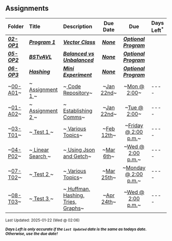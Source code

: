 ## Assignments

| Folder | Title | Description | Due Date | Due | Days Left<sup>*</sup> |
|:------|:------|:------|:-----:|:-----:|-----|
| ***<a href="https://github.com/rugbyprof/3013-Algorithms/tree/master/Assignments/02-OP1">02-OP1</a>*** | ***<a href="https://github.com/rugbyprof/3013-Algorithms/tree/master/Assignments/02-OP1"> Program 1 </a>*** | ***<a href="https://github.com/rugbyprof/3013-Algorithms/tree/master/Assignments/02-OP1"> Vector Class</a>*** | ***<a href="https://github.com/rugbyprof/3013-Algorithms/tree/master/Assignments/02-OP1">None</a>*** | ***<a href="https://github.com/rugbyprof/3013-Algorithms/tree/master/Assignments/02-OP1"> Optional Program</a>*** |  |
| ***<a href="https://github.com/rugbyprof/3013-Algorithms/tree/master/Assignments/05-OP2">05-OP2</a>*** | ***<a href="https://github.com/rugbyprof/3013-Algorithms/tree/master/Assignments/05-OP2"> BSTvAVL </a>*** | ***<a href="https://github.com/rugbyprof/3013-Algorithms/tree/master/Assignments/05-OP2"> Balanced vs Unbalanced</a>*** | ***<a href="https://github.com/rugbyprof/3013-Algorithms/tree/master/Assignments/05-OP2">None</a>*** | ***<a href="https://github.com/rugbyprof/3013-Algorithms/tree/master/Assignments/05-OP2"> Optional Program</a>*** |  |
| ***<a href="https://github.com/rugbyprof/3013-Algorithms/tree/master/Assignments/06-OP3">06-OP3</a>*** | ***<a href="https://github.com/rugbyprof/3013-Algorithms/tree/master/Assignments/06-OP3"> Hashing </a>*** | ***<a href="https://github.com/rugbyprof/3013-Algorithms/tree/master/Assignments/06-OP3"> Mini Experiment</a>*** | ***<a href="https://github.com/rugbyprof/3013-Algorithms/tree/master/Assignments/06-OP3">None</a>*** | ***<a href="https://github.com/rugbyprof/3013-Algorithms/tree/master/Assignments/06-OP3"> Optional Program</a>*** |  |
| ~<a href="https://github.com/rugbyprof/3013-Algorithms/tree/master/Assignments/00-A01">00-A01</a>~ | ~<a href="https://github.com/rugbyprof/3013-Algorithms/tree/master/Assignments/00-A01"> Assignment 1 </a>~ | ~<a href="https://github.com/rugbyprof/3013-Algorithms/tree/master/Assignments/00-A01"> Code Repository</a>~ | ~<a href="https://github.com/rugbyprof/3013-Algorithms/tree/master/Assignments/00-A01">Jan 22nd</a>~ | ~<a href="https://github.com/rugbyprof/3013-Algorithms/tree/master/Assignments/00-A01">Mon @ 2:00</a>~ | ---- |
| ~<a href="https://github.com/rugbyprof/3013-Algorithms/tree/master/Assignments/01-A02">01-A02</a>~ | ~<a href="https://github.com/rugbyprof/3013-Algorithms/tree/master/Assignments/01-A02"> Assignment 2 </a>~ | ~<a href="https://github.com/rugbyprof/3013-Algorithms/tree/master/Assignments/01-A02"> Establishing Comms</a>~ | ~<a href="https://github.com/rugbyprof/3013-Algorithms/tree/master/Assignments/01-A02">Jan 22nd</a>~ | ~<a href="https://github.com/rugbyprof/3013-Algorithms/tree/master/Assignments/01-A02">Tue @ 2:00</a>~ | ---- |
| ~<a href="https://github.com/rugbyprof/3013-Algorithms/tree/master/Assignments/03-T01">03-T01</a>~ | ~<a href="https://github.com/rugbyprof/3013-Algorithms/tree/master/Assignments/03-T01"> Test 1 </a>~ | ~<a href="https://github.com/rugbyprof/3013-Algorithms/tree/master/Assignments/03-T01"> Various Topics</a>~ | ~<a href="https://github.com/rugbyprof/3013-Algorithms/tree/master/Assignments/03-T01">Feb 12th</a>~ | ~<a href="https://github.com/rugbyprof/3013-Algorithms/tree/master/Assignments/03-T01">Friday @ 2:00 p.m.</a>~ | ---- |
| ~<a href="https://github.com/rugbyprof/3013-Algorithms/tree/master/Assignments/04-P02">04-P02</a>~ | ~<a href="https://github.com/rugbyprof/3013-Algorithms/tree/master/Assignments/04-P02"> Linear Search </a>~ | ~<a href="https://github.com/rugbyprof/3013-Algorithms/tree/master/Assignments/04-P02"> Using Json and Getch</a>~ | ~<a href="https://github.com/rugbyprof/3013-Algorithms/tree/master/Assignments/04-P02">Mar 6th</a>~ | ~<a href="https://github.com/rugbyprof/3013-Algorithms/tree/master/Assignments/04-P02">Wed @ 2:00 p.m.</a>~ | ---- |
| ~<a href="https://github.com/rugbyprof/3013-Algorithms/tree/master/Assignments/07-T02">07-T02</a>~ | ~<a href="https://github.com/rugbyprof/3013-Algorithms/tree/master/Assignments/07-T02"> Test 2 </a>~ | ~<a href="https://github.com/rugbyprof/3013-Algorithms/tree/master/Assignments/07-T02"> Various Topics</a>~ | ~<a href="https://github.com/rugbyprof/3013-Algorithms/tree/master/Assignments/07-T02">Mar 25th</a>~ | ~<a href="https://github.com/rugbyprof/3013-Algorithms/tree/master/Assignments/07-T02">Monday @ 2:00 p.m.</a>~ | ---- |
| ~<a href="https://github.com/rugbyprof/3013-Algorithms/tree/master/Assignments/08-T03">08-T03</a>~ | ~<a href="https://github.com/rugbyprof/3013-Algorithms/tree/master/Assignments/08-T03"> Test 3 </a>~ | ~<a href="https://github.com/rugbyprof/3013-Algorithms/tree/master/Assignments/08-T03"> Huffman, Hashing, Tries, Graphs</a>~ | ~<a href="https://github.com/rugbyprof/3013-Algorithms/tree/master/Assignments/08-T03">Apr 24th</a>~ | ~<a href="https://github.com/rugbyprof/3013-Algorithms/tree/master/Assignments/08-T03">Wed @ 2:00 p.m.</a>~ | ---- |

<sup>Last Updated: 2025-01-22 (Wed @ 02:06)</sup> 

<sup>***Days Left is only accurate if the `Last Updated` date is the same as todays date. Otherwise, use the due date!***</sup> 
